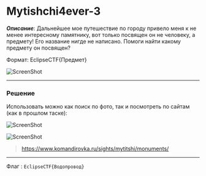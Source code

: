 # Mytishchi4ever-3

***Описание***: Дальнейшее мое путешествие по городу привело меня к не менее интересному памятнику, вот только посвящен он не человеку, а предмету! Его название нигде не написано. Помоги найти какому предмету он посвящен?

Формат: EclipseCTF{Предмет}

![ScreenShot](screenshots/Mytishchi4ever-3-0.png)

---
### Решение

Использовать можно как поиск по фото, так и посмотреть по сайтам (как в прошлом таске):

![ScreenShot](screenshots/Mytishchi4ever-3-1.png)

![ScreenShot](screenshots/Mytishchi4ever-3-2.png)

>https://www.komandirovka.ru/sights/mytitshi/monuments/

---

Флаг : `EclipseCTF{Водопровод}`